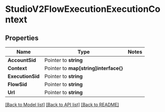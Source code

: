 # StudioV2FlowExecutionExecutionContext

## Properties
Name | Type | Notes
------------ | ------------- | -------------
**AccountSid** | Pointer to **string** | 
**Context** | Pointer to **map[string]interface{}** | 
**ExecutionSid** | Pointer to **string** | 
**FlowSid** | Pointer to **string** | 
**Url** | Pointer to **string** | 

[[Back to Model list]](../README.md#documentation-for-models) [[Back to API list]](../README.md#documentation-for-api-endpoints) [[Back to README]](../README.md)


